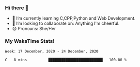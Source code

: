 ### Hi there 👋

- 🌱 I’m currently learning C,CPP,Python and Web Development.
- 👯 I’m looking to collaborate on: Anything I'm cheerful.
- 😄 Pronouns: She/Her

### My WakaTime Stats!

<!--START_SECTION:waka-->
```text
Week: 17 December, 2020 - 24 December, 2020

C   8 mins          █████████████████████████   100.00 % 
```
<!--END_SECTION:waka-->

